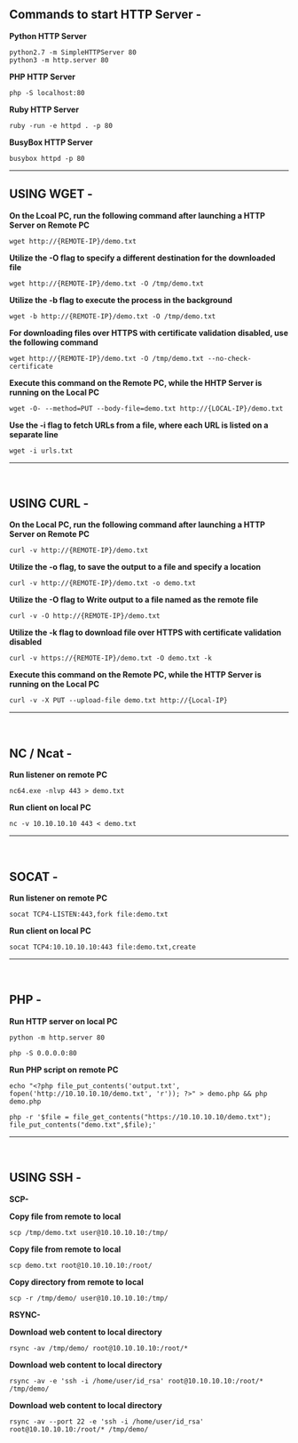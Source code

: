 Commands to start HTTP Server -
------------------------------------------------------------------------------------------------------------------

**Python HTTP Server**

    python2.7 -m SimpleHTTPServer 80
    python3 -m http.server 80

**PHP HTTP Server**

    php -S localhost:80

**Ruby HTTP Server**
    
    ruby -run -e httpd . -p 80
    
**BusyBox HTTP Server**

    busybox httpd -p 80
        
------------------------------------------------------------------------------------------------------------------
    
USING WGET -
------------------------------------------------------------------------------------------------------------------

**On the Lcoal PC, run the following command after launching a HTTP Server on Remote PC**
    
    wget http://{REMOTE-IP}/demo.txt

**Utilize the -O flag to specify a different destination for the downloaded file**
    
    wget http://{REMOTE-IP}/demo.txt -O /tmp/demo.txt


**Utilize the -b flag to execute the process in the background**
    
    wget -b http://{REMOTE-IP}/demo.txt -O /tmp/demo.txt

**For downloading files over HTTPS with certificate validation disabled, use the following command**
    
    wget http://{REMOTE-IP}/demo.txt -O /tmp/demo.txt --no-check-certificate

**Execute this command on the Remote PC, while the HHTP Server is running on the Local PC**

    wget -O- --method=PUT --body-file=demo.txt http://{LOCAL-IP}/demo.txt

**Use the -i flag to fetch URLs from a file, where each URL is listed on a separate line**

    wget -i urls.txt

------------------------------------------------------------------------------------------------------------------

</br>

USING CURL -
------------------------------------------------------------------------------------------------------------------

**On the Local PC, run the following command after launching a HTTP Server on Remote PC**
    
    curl -v http://{REMOTE-IP}/demo.txt

**Utilize the -o flag, to save the output to a file and specify a location**
    
    curl -v http://{REMOTE-IP}/demo.txt -o demo.txt

**Utilize the -O flag to Write output to a file named as the remote file**

    curl -v -O http://{REMOTE-IP}/demo.txt

**Utilize the -k flag to download file over HTTPS with certificate validation disabled**
    
    curl -v https://{REMOTE-IP}/demo.txt -O demo.txt -k

**Execute this command on the Remote PC, while the HTTP Server is running on the Local PC**

    curl -v -X PUT --upload-file demo.txt http://{Local-IP}           
------------------------------------------------------------------------------------------------------------------

</br>

NC / Ncat -
------------------------------------------------------------------------------------------------------------------

**Run listener on remote PC**
    
    nc64.exe -nlvp 443 > demo.txt

**Run client on local PC**
    
    nc -v 10.10.10.10 443 < demo.txt
------------------------------------------------------------------------------------------------------------------

</br>

SOCAT -
------------------------------------------------------------------------------------------------------------------

**Run listener on remote PC**
    
    socat TCP4-LISTEN:443,fork file:demo.txt

**Run client on local PC**
    
    socat TCP4:10.10.10.10:443 file:demo.txt,create
------------------------------------------------------------------------------------------------------------------

</br>

PHP -
------------------------------------------------------------------------------------------------------------------

**Run HTTP server on local PC**
    
    python -m http.server 80

    php -S 0.0.0.0:80

**Run PHP script on remote PC**
    
    echo "<?php file_put_contents('output.txt', fopen('http://10.10.10.10/demo.txt', 'r')); ?>" > demo.php && php demo.php

    php -r '$file = file_get_contents("https://10.10.10.10/demo.txt"); file_put_contents("demo.txt",$file);'
------------------------------------------------------------------------------------------------------------------

</br>

USING SSH - 
------------------------------------------------------------------------------------------------------------------

**SCP-**

**Copy file from remote to local**
    
    scp /tmp/demo.txt user@10.10.10.10:/tmp/

**Copy file from remote to local**

    scp demo.txt root@10.10.10.10:/root/

**Copy directory from remote to local**

    scp -r /tmp/demo/ user@10.10.10.10:/tmp/

**RSYNC-**

**Download web content to local directory**
    
    rsync -av /tmp/demo/ root@10.10.10.10:/root/*

**Download web content to local directory**

    rsync -av -e 'ssh -i /home/user/id_rsa' root@10.10.10.10:/root/* /tmp/demo/

**Download web content to local directory**

    rsync -av --port 22 -e 'ssh -i /home/user/id_rsa' root@10.10.10.10:/root/* /tmp/demo/
